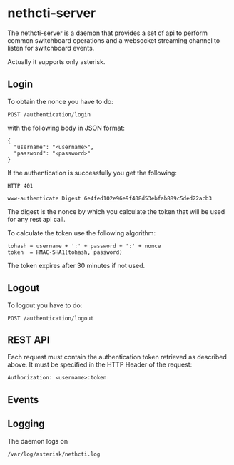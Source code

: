 # nethcti-server

The nethcti-server is a daemon that provides a set of api to perform common switchboard operations and a websocket streaming channel to listen for switchboard events.

Actually it supports only asterisk.

## Login

To obtain the nonce you have to do:
```
POST /authentication/login
```
with the following body in JSON format:
```
{
  "username": "<username>",
  "password": "<password>"
}
```

If the authentication is successfully you get the following:
```
HTTP 401

www-authenticate Digest 6e4fed102e96e9f408d53ebfab889c5ded22acb3
```

The digest is the nonce by which you calculate the token that will be used for any rest api call.

To calculate the token use the following algorithm:
```
tohash = username + ':' + password + ':' + nonce
token  = HMAC-SHA1(tohash, password)
```

The token expires after 30 minutes if not used.

## Logout

To logout you have to do:
```
POST /authentication/logout
```

## REST API

Each request must contain the authentication token retrieved as described above. It must be specified in the HTTP Header of the request:
```
Authorization: <username>:token
```

## Events

## Logging

The daemon logs on
```
/var/log/asterisk/nethcti.log
```